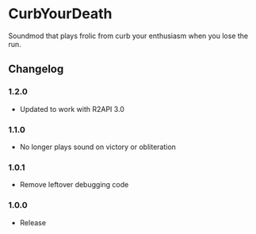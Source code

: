 # CurbYourDeath
Soundmod that plays frolic from curb your enthusiasm when you lose the run.

## Changelog

### 1.2.0 
- Updated to work with R2API 3.0

### 1.1.0
- No longer plays sound on victory or obliteration

### 1.0.1
- Remove leftover debugging code

### 1.0.0
- Release